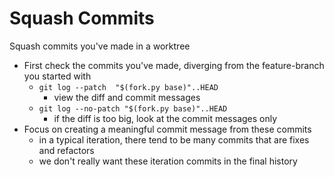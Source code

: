 # Squash Commits

Squash commits you've made in a worktree

- First check the commits you've made, diverging from the feature-branch you started with
  - `git log --patch  "$(fork.py base)"..HEAD`
    - view the diff and commit messages
  - `git log --no-patch "$(fork.py base)"..HEAD`
    - if the diff is too big, look at the commit messages only
- Focus on creating a meaningful commit message from these commits
  - in a typical iteration, there tend to be many commits that are fixes and refactors
  - we don't really want these iteration commits in the final history
